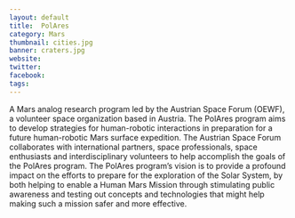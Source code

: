 ```yaml
---
layout: default
title:  PolAres
category: Mars
thumbnail: cities.jpg
banner: craters.jpg
website:
twitter:
facebook:
tags: 
---
```


A Mars analog research program led by the Austrian Space Forum (OEWF), a volunteer space organization based in Austria. The PolAres program aims to develop strategies for human-robotic interactions in preparation for a future human-robotic Mars surface expedition. The Austrian Space Forum collaborates with international partners, space professionals, space enthusiasts and interdisciplinary volunteers to help accomplish the goals of the PolAres program. The PolAres program’s vision is to provide a profound impact on the efforts to prepare for the exploration of the Solar System, by both helping to enable a Human Mars Mission through stimulating public awareness and testing out concepts and technologies that might help making such a mission safer and more effective.



